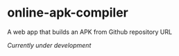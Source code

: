 # online-apk-compiler
A web app that builds an APK from Github repository URL

<i>Currently under development</i>

